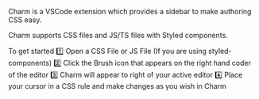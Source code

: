 Charm is a VSCode extension which provides a sidebar to make authoring CSS easy.

Charm supports CSS files and JS/TS files with Styled components.

To get started
1️⃣ Open a CSS File or JS File (If you are using styled-components)
2️⃣ Click the Brush icon that appears on the right hand coder of the editor
3️⃣ Charm will appear to right of your active editor
4️⃣ Place your cursor in a CSS rule and make changes as you wish in Charm
